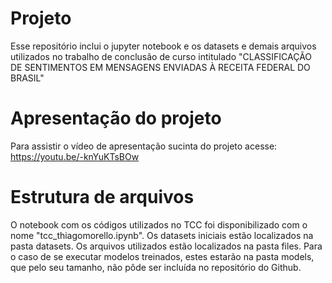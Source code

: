 # Projeto

Esse repositório inclui o jupyter notebook e os datasets e demais arquivos utilizados no trabalho de conclusão de curso intitulado "CLASSIFICAÇÃO DE SENTIMENTOS EM MENSAGENS ENVIADAS À RECEITA FEDERAL DO BRASIL"

# Apresentação do projeto
Para assistir o vídeo de apresentação sucinta do projeto acesse:
https://youtu.be/-knYuKTsBOw 


# Estrutura de arquivos

O notebook com os códigos utilizados no TCC foi disponibilizado com o nome "tcc_thiagomorello.ipynb".
Os datasets iniciais estão localizados na pasta datasets.
Os arquivos utilizados estão localizados na pasta files.
Para o caso de se executar modelos treinados, estes estarão na pasta models, que pelo seu tamanho, não pôde ser incluída no repositório do Github.